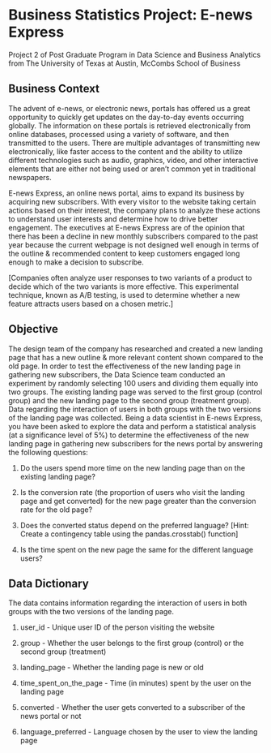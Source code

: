 # Business Statistics Project: E-news Express
Project 2 of Post Graduate Program in Data Science and Business Analytics from The University of Texas at Austin, McCombs School of Business

## Business Context

The advent of e-news, or electronic news, portals has offered us a great opportunity to quickly get updates on the day-to-day events occurring globally. The information on these portals is retrieved electronically from online databases, processed using a variety of software, and then transmitted to the users. There are multiple advantages of transmitting new electronically, like faster access to the content and the ability to utilize different technologies such as audio, graphics, video, and other interactive elements that are either not being used or aren’t common yet in traditional newspapers.

E-news Express, an online news portal, aims to expand its business by acquiring new subscribers. With every visitor to the website taking certain actions based on their interest, the company plans to analyze these actions to understand user interests and determine how to drive better engagement.  The executives at E-news Express are of the opinion that there has been a decline in new monthly subscribers compared to the past year because the current webpage is not designed well enough in terms of the outline & recommended content to keep customers engaged long enough to make a decision to subscribe.

[Companies often analyze user responses to two variants of a product to decide which of the two variants is more effective. This experimental technique, known as A/B testing, is used to determine whether a new feature attracts users based on a chosen metric.]


## Objective

The design team of the company has researched and created a new landing page that has a new outline & more relevant content shown compared to the old page. In order to test the effectiveness of the new landing page in gathering new subscribers, the Data Science team conducted an experiment by randomly selecting 100 users and dividing them equally into two groups. The existing landing page was served to the first group (control group) and the new landing page to the second group (treatment group). Data regarding the interaction of users in both groups with the two versions of the landing page was collected. Being a data scientist in E-news Express, you have been asked to explore the data and perform a statistical analysis (at a significance level of 5%) to determine the effectiveness of the new landing page in gathering new subscribers for the news portal by answering the following questions:

1. Do the users spend more time on the new landing page than on the existing landing page?

2. Is the conversion rate (the proportion of users who visit the landing page and get converted) for the new page greater than the conversion rate for the old page?

3. Does the converted status depend on the preferred language? [Hint: Create a contingency table using the pandas.crosstab() function]

4. Is the time spent on the new page the same for the different language users?


## Data Dictionary

The data contains information regarding the interaction of users in both groups with the two versions of the landing page.

1. user_id - Unique user ID of the person visiting the website

2. group - Whether the user belongs to the first group (control) or the second group (treatment)

3. landing_page - Whether the landing page is new or old

4. time_spent_on_the_page - Time (in minutes) spent by the user on the landing page

5. converted - Whether the user gets converted to a subscriber of the news portal or not

6. language_preferred - Language chosen by the user to view the landing page

